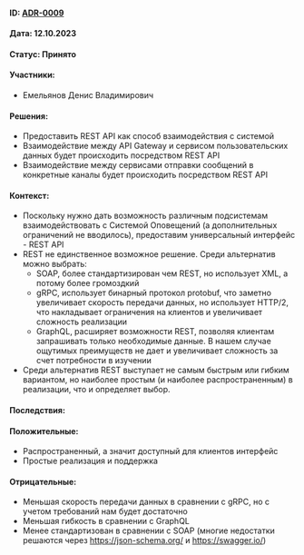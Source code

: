#### ID: [ADR-0009](ADR-0009.md)

#### Дата: 12.10.2023

#### Статус: Принято

#### Участники:
* Емельянов Денис Владимирович

#### Решения:
* Предоставить REST API как способ взаимодействия с системой
* Взаимодействие между API Gateway и сервисом пользовательских данных будет происходить посредством REST API
* Взаимодействие между сервисами отправки сообщений в конкретные каналы будет происходить посредством REST API

#### Контекст:
* Поскольку нужно дать возможность различным подсистемам взаимодействовать с Системой Оповещений (а дополнительных ограничений не вводилось), предоставим универсальный интерфейс - REST API
* REST не единственное возможное решение. Среди альтернатив можно выбрать:
    * SOAP, более стандартизирован чем REST, но использует XML, а потому более громоздкий
    * gRPC, использует бинарный протокол protobuf, что заметно увеличивает скорость передачи данных, но использует HTTP/2, что накладывает ограничения на клиентов и увеличивает сложность реализации
    * GraphQL, расширяет возможности REST, позволяя клиентам запрашивать только необходимые данные. В нашем случае ощутимых преимуществ не дает и увеличивает сложность за счет потребности в изучении
* Среди альтернатив REST выступает не самым быстрым или гибким вариантом, но наиболее простым (и наиболее распространенным) в реализации, что и определяет выбор.


#### Последствия:

#### Положительные:
* Распространенный, а значит доступный для клиентов интерфейс
* Простые реализация и поддержка


#### Отрицательные:
* Меньшая скорость передачи данных в сравнении с gRPC, но с учетом требований нам будет достаточно
* Меньшая гибкость в сравнении с GraphQL
* Менее стандартизован в сравнении с SOAP (многие недостатки решаются через https://json-schema.org/ и https://swagger.io/)
 